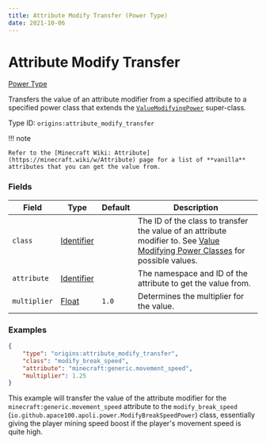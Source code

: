 ```yaml
---
title: Attribute Modify Transfer (Power Type)
date: 2021-10-06
---
```


# Attribute Modify Transfer

[Power Type](../power_types.md)

Transfers the value of an attribute modifier from a specified attribute to a specified power class that extends the [`ValueModifyingPower`](https://github.com/apace100/apoli/blob/master/src/main/java/io/github/apace100/apoli/power/ValueModifyingPower.java) super-class.

Type ID: `origins:attribute_modify_transfer`

!!! note

    Refer to the [Minecraft Wiki: Attribute](https://minecraft.wiki/w/Attribute) page for a list of **vanilla** attributes that you can get the value from.


### Fields

Field | Type | Default | Description
------|------|---------|-------------
`class` | [Identifier](../data_types/identifier.md) | | The ID of the class to transfer the value of an attribute modifier to. See [Value Modifying Power Classes](../../misc/extras/value_modifying_power_classes.md) for possible values.
`attribute` | [Identifier](../data_types/identifier.md) | | The namespace and ID of the attribute to get the value from.
`multiplier` | [Float](../data_types/float.md) | `1.0` | Determines the multiplier for the value.
 

### Examples

```json
{
    "type": "origins:attribute_modify_transfer",
    "class": "modify_break_speed",
    "attribute": "minecraft:generic.movement_speed",
    "multiplier": 1.25
}
```

This example will transfer the value of the attribute modifier for the `minecraft:generic.movement_speed` attribute to the `modify_break_speed` (`io.github.apace100.apoli.power.ModifyBreakSpeedPower`) class, essentially giving the player mining speed boost if the player's movement speed is quite high.
